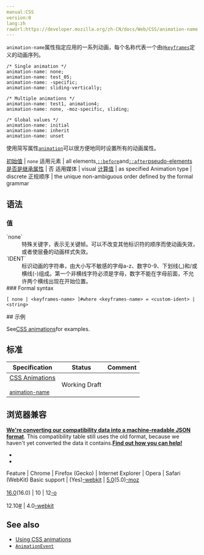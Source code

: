 ```yaml
---
manual:CSS
version:0
lang:zh
rawUrl:https://developer.mozilla.org/zh-CN/docs/Web/CSS/animation-name
---
```





`animation-name`属性指定应用的一系列动画，每个名称代表一个由[`@keyframes`](%3579 "@keyframes 让开发者通过指定动画中特定时间点必须展现的关键帧样式（或者说停留点）来控制CSS动画的中间环节。这让开发者能够控制动画中的更多细节而不是全部让浏览器自动处理。")定义的动画序列。


```
/* Single animation */
animation-name: none;
animation-name: test_05;
animation-name: -specific;
animation-name: sliding-vertically;

/* Multiple animations */
animation-name: test1, animation4;
animation-name: none, -moz-specific, sliding;

/* Global values */
animation-name: initial
animation-name: inherit
animation-name: unset
```


使用简写属性[`animation`](%3572 "CSS animation属性是如下属性的一个简写属性形式: animation-name, animation-duration, animation-timing-function, animation-delay, animation-iteration-count, animation-direction 和 animation-fill-mode.")可以很方便地同时设置所有的动画属性。


[初始值](%28302 "") | `none` 
适用元素 | all elements,[`::before`](%26455 "常通过 content 属性来为一个元素添加修饰性的内容。")and[`::after`](%26456 "CSS伪元素::after用来创建一个伪元素，做为已选中元素的最后一个子元素。通常会配合content属性来为该元素添加装饰内容。这个虚拟元素默认是行内元素。")[pseudo-elements](%3563 "") 
[是否是继承属性](%28299 "") | 否 
适用媒体 | visual 
[计算值](%28304 "") | as specified 
Animation type | discrete 
正规顺序 | the unique non-ambiguous order defined by the formal grammar 


## 语法<a name="语法"></a>

### 值<a name="值"></a>
<dl><dt id=''>`none`</dt><dd>特殊关键字，表示无关键帧。可以不改变其他标识符的顺序而使动画失效，或者使层叠的动画样式失效。</dd><dt id=''>`IDENT`</dt><dd>标识动画的字符串，由大小写不敏感的字母a-z、数字0-9、下划线(_)和/或横线(-)组成。第一个非横线字符必须是字母，数字不能在字母前面，不允许两个横线出现在开始位置。</dd><dt id=''>
### Formal syntax<a name="Formal_syntax"></a>

```
[ none | <keyframes-name> ]#where <keyframes-name> = <custom-ident> | <string>
```
</dt></dl>
## 示例<a name="示例"></a>


See[CSS animations](%28468 "CSS/CSS_animations")for examples.


## 标准<a name="Specifications"></a>

Specification | Status | Comment 
 ---  |  ---  |  ---  | 
[CSS Animations<br></br><small>animation-name</small>](%28519 "") | Working Draft |  


## 浏览器兼容<a name="Browser_compatibility"></a>


**[We&#39;re converting our compatibility data into a machine-readable JSON format](%3344 "")**. This compatibility table still uses the old format, because we haven&#39;t yet converted the data it contains.**[Find out how you can help!](%3392 "")**


* 
* 

Feature | Chrome | Firefox (Gecko) | Internet Explorer | Opera | Safari (WebKit) 
Basic support | (Yes)[-webkit](%3568 "The name of this feature is prefixed with '-webkit' as this browser considers it experimental") | [5.0](%4488 "Released on 2011-06-21.")(5.0)[-moz](%3568 "The name of this feature is prefixed with '-moz' as this browser considers it experimental")<br></br>[16.0](%4098 "Released on 2012-10-09.")(16.0) | 10 | 12[-o](%3568 "The name of this feature is prefixed with '-o' as this browser considers it experimental")<br></br>12.10[#](%4491 "http://my.opera.com/ODIN/blog/2012/08/03/a-hot-opera-12-50-summer-time-snapshot") | 4.0[-webkit](%3568 "The name of this feature is prefixed with '-webkit' as this browser considers it experimental") 





## See also<a name="See_also"></a>

* [Using CSS animations](%28470 "Tutorial about CSS animations")
* [`AnimationEvent`](%2537 "AnimationEvent 接口表示提供与动画相关的信息的事件。")




